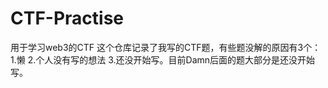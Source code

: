# CTF-Practise
用于学习web3的CTF
这个仓库记录了我写的CTF题，有些题没解的原因有3个：1.懒  2.个人没有写的想法  3.还没开始写。目前Damn后面的题大部分是还没开始写。
